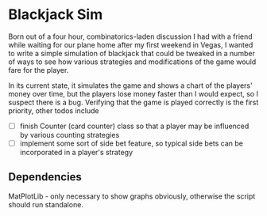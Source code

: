 Blackjack Sim
=============

Born out of a four hour, combinatorics-laden discussion I had with a friend while waiting for our plane home after my first weekend in Vegas, I wanted to write a simple simulation of blackjack that could be tweaked in a number of ways to see how various strategies and modifications of the game would fare for the player.

In its current state, it simulates the game and shows a chart of the players' money over time, but the players lose money faster than I would expect, so I suspect there is a bug.  Verifying that the game is played correctly is the first priority, other todos include

- [ ] finish Counter (card counter) class so that a player may be influenced by various counting strategies
- [ ] implement some sort of side bet feature, so typical side bets can be incorporated in a player's strategy

Dependencies
------------
MatPlotLib - only necessary to show graphs obviously, otherwise the script should run standalone.
